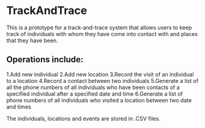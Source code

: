 # TrackAndTrace

This is a prototype for a track-and-trace system that allows users to keep track
of individuals with whom they have come into contact with and places that they
have been.

## Operations include:
  1.Add new individual
  2.Add new location
  3.Record the visit of an individual to a location
  4.Record a contact between two individuals
  5.Generate a list of all the phone numbers of all individuals who have been 
  contacts of a specified individual after a specified date and time
  6.Generate a list of phone numbers of all individuals who visited a location between
  two date and times
  
The individuals, locations and events are stored in .CSV files.
